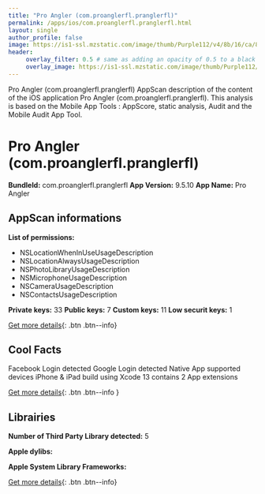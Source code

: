 ```yaml
---
title: "Pro Angler (com.proanglerfl.pranglerfl)"
permalink: /apps/ios/com.proanglerfl.pranglerfl.html
layout: single
author_profile: false
image: https://is1-ssl.mzstatic.com/image/thumb/Purple112/v4/8b/16/ca/8b16ca49-7edd-e7c9-968d-75f935f05890/AppIcon-0-0-1x_U007emarketing-0-0-0-7-0-0-sRGB-0-0-0-GLES2_U002c0-512MB-85-220-0-0.png/512x512bb.jpg
header: 
     overlay_filter: 0.5 # same as adding an opacity of 0.5 to a black background
     overlay_image: https://is1-ssl.mzstatic.com/image/thumb/Purple112/v4/8b/16/ca/8b16ca49-7edd-e7c9-968d-75f935f05890/AppIcon-0-0-1x_U007emarketing-0-0-0-7-0-0-sRGB-0-0-0-GLES2_U002c0-512MB-85-220-0-0.png/512x512bb.jpg
---
```

Pro Angler (com.proanglerfl.pranglerfl) AppScan description of the content of the iOS application Pro Angler (com.proanglerfl.pranglerfl). This analysis is based on the Mobile App Tools : AppScore, static analysis, Audit and the Mobile Audit App Tool.

# Pro Angler (com.proanglerfl.pranglerfl)

**BundleId:** com.proanglerfl.pranglerfl
**App Version:** 9.5.10
**App Name:** Pro Angler


## AppScan informations 

**List of permissions:** 
- NSLocationWhenInUseUsageDescription
- NSLocationAlwaysUsageDescription
- NSPhotoLibraryUsageDescription
- NSMicrophoneUsageDescription
- NSCameraUsageDescription
- NSContactsUsageDescription
  
  
**Private keys:** 33
**Public keys:** 7
**Custom keys:** 11
**Low securit keys:** 1
  
[Get more details](/pricing.html){: .btn .btn--info}

## Cool Facts

Facebook Login detected
Google Login detected
Native App
supported devices iPhone & iPad
build using Xcode 13
contains 2 App extensions
  
[Get more details](/pricing.html){: .btn .btn--info }

## Librairies 
**Number of Third Party Library detected:** 5


**Apple dylibs:**


**Apple System Library Frameworks:**


  
[Get more details](/pricing.html){: .btn .btn--info}

